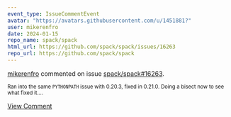 ```yaml
---
event_type: IssueCommentEvent
avatar: "https://avatars.githubusercontent.com/u/1451881?"
user: mikerenfro
date: 2024-01-15
repo_name: spack/spack
html_url: https://github.com/spack/spack/issues/16263
repo_url: https://github.com/spack/spack
---
```


<a href='https://github.com/mikerenfro' target='_blank'>mikerenfro</a> commented on issue <a href='https://github.com/spack/spack/issues/16263' target='_blank'>spack/spack#16263</a>.

<small>Ran into the same `PYTHONPATH` issue with 0.20.3, fixed in 0.21.0. Doing a bisect now to see what fixed it....</small>

<a href='https://github.com/spack/spack/issues/16263' target='_blank'>View Comment</a>